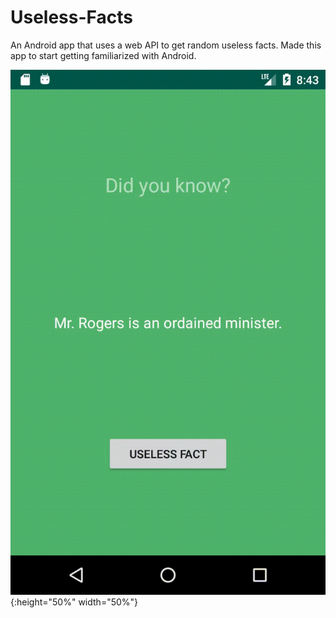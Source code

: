 # Useless-Facts
An Android app that uses a web API to get random useless facts. 
Made this app to start getting familiarized with Android.

![useless-facts-app](Useless%20Facts%20App.gif){:height="50%" width="50%"}
